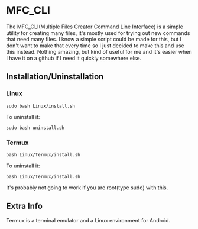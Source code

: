 # MFC_CLI
The MFC_CLI(Multiple Files Creator Command Line Interface) is a simple utility for creating many files, it's mostly used for trying out new commands that need many files. I know a simple script could be made for this, but I don't want to make that every time so I just decided to make this and use this instead. Nothing amazing, but kind of useful for me and it's easier when I have it on a github if I need it quickly somewhere else.

## Installation/Uninstallation

### Linux

```
sudo bash Linux/install.sh
```

To uninstall it:

```
sudo bash uninstall.sh
```

### Termux

```
bash Linux/Termux/install.sh
```

To uninstall it:

```
bash Linux/Termux/install.sh
```

It's probably not going to work if you
are root(type sudo) with this.

## Extra Info
Termux is a terminal emulator and a Linux environment for Android.
